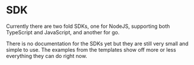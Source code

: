 # SDK

Currently there are two fold SDKs, one for NodeJS, supporting both TypeScript
and JavaScript, and another for go.

There is no documentation for the SDKs yet but they are still very small and
simple to use. The examples from the templates show off more or less everything
they can do right now.
